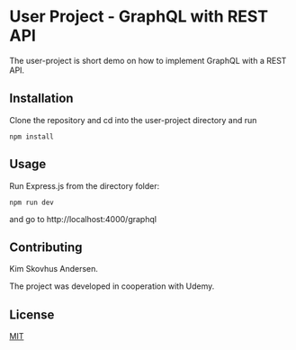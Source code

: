 # User Project - GraphQL with REST API

The user-project is short demo on how to implement GraphQL with a REST API.

## Installation

Clone the repository and cd into the user-project directory and run

```
npm install

```

## Usage

Run Express.js from the directory folder:

```
npm run dev
```

and go to http://localhost:4000/graphql

## Contributing

Kim Skovhus Andersen.

The project was developed in cooperation with Udemy.

## License

[MIT](https://choosealicense.com/licenses/mit/)
